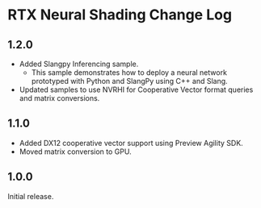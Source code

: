 # RTX Neural Shading Change Log

## 1.2.0
- Added Slangpy Inferencing sample.
	- This sample demonstrates how to deploy a neural network prototyped with Python and SlangPy using C++ and Slang.
- Updated samples to use NVRHI for Cooperative Vector format queries and matrix conversions.

## 1.1.0
- Added DX12 cooperative vector support using Preview Agility SDK.
- Moved matrix conversion to GPU.

## 1.0.0

Initial release.